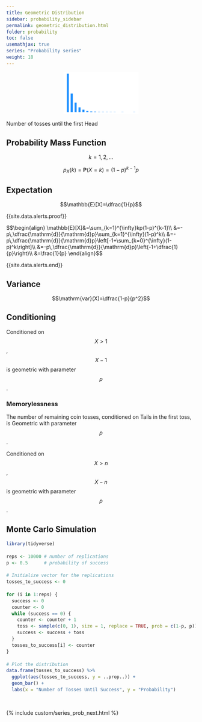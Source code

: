 ```yaml
---
title: Geometric Distribution
sidebar: probability_sidebar
permalink: geometric_distribution.html
folder: probability
toc: false
usemathjax: true
series: "Probability series"
weight: 18
---
```


<p align="center">
  <img src="images/prob/geom_dist.png" style="width:200px;height:auto;"/>
</p>

Number of tosses until the first Head

## Probability Mass Function

$$k=1,2,\ldots$$

$$p_X(k)=\mathbf{P}(X=k)=(1-p)^{k-1}p$$

## Expectation

$$\mathbb{E}[X]=\dfrac{1}{p}$$

{{site.data.alerts.proof}}
<p>
$$\begin{align}
\mathbb{E}[X]&=\sum_{k=1}^{\infty}kp(1-p)^{k-1}\\
&=-p\,\dfrac{\mathrm{d}}{\mathrm{d}p}\sum_{k=1}^{\infty}(1-p)^k\\
&=-p\,\dfrac{\mathrm{d}}{\mathrm{d}p}\left[-1+\sum_{k=0}^{\infty}(1-p)^k\right]\\
&=-p\,\dfrac{\mathrm{d}}{\mathrm{d}p}\left(-1+\dfrac{1}{p}\right)\\
&=\frac{1}{p}
\end{align}$$
</p>
{{site.data.alerts.end}}

## Variance

$$\mathrm{var}(X)=\dfrac{1-p}{p^2}$$

## Conditioning

Conditioned on $$X>1$$, $$X-1$$ is geometric with parameter $$p$$.

### Memorylessness

The number of remaining coin tosses, conditioned on  Tails in the first toss, is Geometric with parameter $$p$$.

Conditioned on $$X>n$$, $$X-n$$ is geometric with parameter $$p$$.

## Monte Carlo Simulation

```r
library(tidyverse)

reps <- 10000 # number of replications
p <- 0.5      # probability of success

# Initialize vector for the replications
tosses_to_success <- 0

for (i in 1:reps) {
  success <- 0
  counter <- 0
  while (success == 0) {
    counter <- counter + 1
    toss <- sample(c(0, 1), size = 1, replace = TRUE, prob = c(1-p, p))
    success <- success + toss
  }
  tosses_to_success[i] <- counter
}

# Plot the distribution
data.frame(tosses_to_success) %>%
  ggplot(aes(tosses_to_success, y = ..prop..)) +
  geom_bar() +
  labs(x = "Number of Tosses Until Success", y = "Probability")
```

<br>

{% include custom/series_prob_next.html %}
